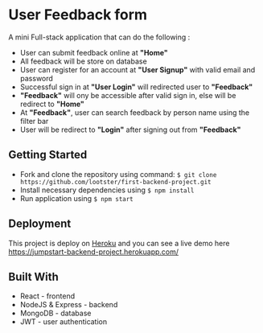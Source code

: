 # User Feedback form
A mini Full-stack application that can do the following :
* User can submit feedback online at **"Home"**
* All feedback will be store on database
* User can register for an account at **"User Signup"** with valid email and password
* Successful sign in at **"User Login"** will redirected user to **"Feedback"**
* **"Feedback"** will ony be accessible after valid sign in, else will be redirect to **"Home"**
* At **"Feedback"**, user can search feedback by person name using the filter bar
* User will be redirect to **"Login"** after signing out from **"Feedback"**

## Getting Started
* Fork and clone the repository using command:
```$ git clone https://github.com/lootster/first-backend-project.git```
* Install necessary dependencies using ```$ npm install```
* Run application using ```$ npm start```

## Deployment 
This project is deploy on [Heroku](https://www.heroku.com/) and you can see a live demo here https://jumpstart-backend-project.herokuapp.com/

## Built With
* React - frontend
* NodeJS & Express - backend
* MongoDB - database
* JWT - user authentication
